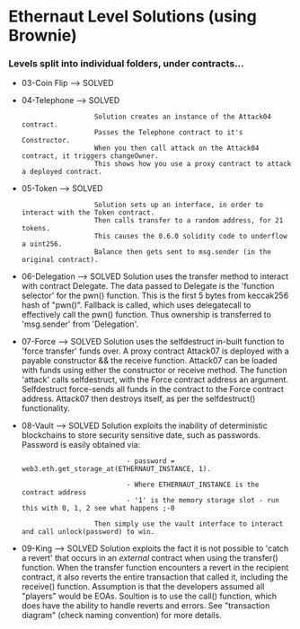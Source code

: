 # Ethernaut Level Solutions (using Brownie)

### Levels split into individual folders, under contracts...


- 03-Coin Flip
        -->     SOLVED

- 04-Telephone
        -->     SOLVED
                
                        Solution creates an instance of the Attack04 contract.
                        Passes the Telephone contract to it's Constructor.
                        When you then call attack on the Attack04 contract, it triggers changeOwner.
                        This shows how you use a proxy contract to attack a deployed contract.


- 05-Token
        -->     SOLVED
                
                        Solution sets up an interface, in order to interact with the Token contract.
                        Then calls transfer to a random address, for 21 tokens. 
                        This causes the 0.6.0 solidity code to underflow a uint256.  
                        Balance then gets sent to msg.sender (in the original contract).

- 06-Delegation
        -->     SOLVED
                        Solution uses the transfer method to interact with contract Delegate.
                        The data passed to Delegate is the 'function selector' for the pwn() function.
                        This is the first 5 bytes from keccak256 hash of "pwn()".
                        Fallback is called, which uses delegatecall to effectively call the pwn() function.
                        Thus ownership is transferred to 'msg.sender' from 'Delegation'.

- 07-Force
        -->     SOLVED
                        Solution uses the selfdestruct in-built function to 'force transfer' funds over.
                        A proxy contract Attack07 is deployed with a payable constructor && the receive function.
                        Attack07 can be loaded with funds using either the constructor or receive method.
                        The function 'attack' calls selfdestruct, with the Force contract address an argument.
                        Selfdestruct force-sends all funds in the contract to the Force contract address.
                        Attack07 then destroys itself, as per the selfdestruct() functionality.
                
- 08-Vault
        -->     SOLVED
                        Solution exploits the inability of deterministic blockchains to store security sensitive date, such as passwords.
                        Password is easily obtained via:

                                - password = web3.eth.get_storage_at(ETHERNAUT_INSTANCE, 1).
                        
                                - Where ETHERNAUT_INSTANCE is the contract address
                                - '1' is the memory storage slot - run this with 0, 1, 2 see what happens ;-0
                        
                        Then simply use the vault interface to interact and call unlock(password) to win.

- 09-King
        -->
                SOLVED
                        Solution exploits the fact it is not possible to 'catch a revert' that occurs in an *external* contract when using the transfer() function.
                        When the transfer function encounters a revert in the recipient contract, it also reverts the entire transaction that called it, including the receive() function.
                        Assumption is that the developers assumed all "players" would be EOAs.
                        Soultion is to use the call() function, which does have the ability to handle reverts and errors.
                        See "transaction diagram" (check naming convention) for more details.



